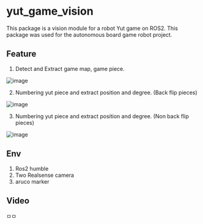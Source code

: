 # yut_game_vision
This package is a vision module for a robot Yut game on ROS2.
This package was used for the autonomous board game robot project.

## Feature
1. Detect and Extract game map, game piece.
   
![image](https://github.com/user-attachments/assets/9b789760-61c1-41bc-a1f7-aa19de5aae27)

2. Numbering yut piece and extract position and degree. (Back flip pieces)
   
![image](https://github.com/user-attachments/assets/c85a1625-d5e6-49e2-ab60-e38377e14de8)

3. Numbering yut piece and extract position and degree. (Non back flip pieces)
   
![image](https://github.com/user-attachments/assets/9c90b4c8-1efd-4fff-ab05-0676596aa052)

## Env

1. Ros2 humble
2. Two Realsense camera
3. aruco marker

## Video

ㅁㅁ
